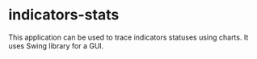 # indicators-stats
This application can be used to trace indicators statuses using charts. It uses Swing library for a GUI.

